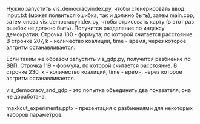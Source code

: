 Нужно запустить vis_democracyindex.py, чтобы сгенерировать ввод input.txt (может появиться ошибка, так и должно быть), затем main.cpp, затем снова vis_democracyindex.py, чтобы отрисовать карту (в этот раз ошибок не должно быть). Получится разделение по индексу демократии. Строчка 100 - формула, по которой считается расстояние. В строчке 207, k - количество коалиций, time - время, через которое алгритм останавливается.

Если таким же образом запустить vis_gdp.py, получится разбиение по ВВП. Строчка 119 - формула, по которой считается расстояние. В строчке 230, k - количество коалиций, time - время, через которое алгритм останавливается.

vis_democracy_and_gdp - это попытка объединить два показателя, она не доработана.

maxkcut_experiments.pptx - презентация с разбиениями для некоторых наборов параметров.
